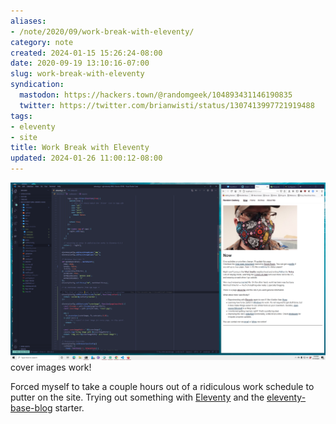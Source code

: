 ```yaml
---
aliases:
- /note/2020/09/work-break-with-eleventy/
category: note
created: 2024-01-15 15:26:24-08:00
date: 2020-09-19 13:10:16-07:00
slug: work-break-with-eleventy
syndication:
  mastodon: https://hackers.town/@randomgeek/104893431146190835
  twitter: https://twitter.com/brianwisti/status/1307413997721919488
tags:
- eleventy
- site
title: Work Break with Eleventy
updated: 2024-01-26 11:00:12-08:00
---
```


![attachments/img/2020/cover-2020-09-19.png](../../../attachments/img/2020/cover-2020-09-19.png)
cover images work!

Forced myself to take a couple hours out of a ridiculous work schedule to putter on the site. Trying out something with [Eleventy](../../../card/Eleventy.md) and the [eleventy-base-blog](https://github.com/11ty/eleventy-base-blog) starter.